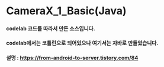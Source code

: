 # CameraX_1_Basic(Java)

#### codelab 코드를 따라서 만든 소스입니다.

#### codelab에서는 코틀린으로 되어있으나 여기서는 자바로 만들었습니다.

#### 설명 : https://from-android-to-server.tistory.com/84

